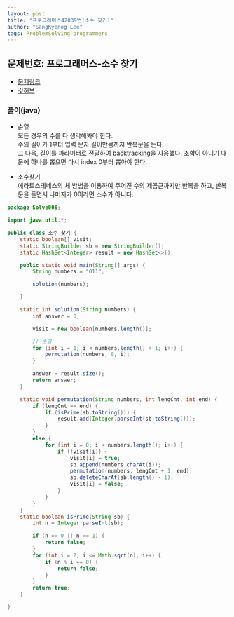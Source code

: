 ```yaml
---
layout: post
title: "프로그래머스42839번(소수 찾기)"
author: "SangKyenog Lee"
tags: ProblemSolving-programmers
---
```


## 문제번호: 프로그래머스-소수 찾기
- [문제링크](https://programmers.co.kr/learn/courses/30/lessons/42839)
- [깃허브](https://github.com/sksk713/PS/blob/master/Solve006/%EC%86%8C%EC%88%98_%EC%B0%BE%EA%B8%B0.java)

### 풀이(java)

- 순열<br>
모든 경우의 수를 다 생각해봐야 한다. <br>
수의 길이가 1부터 입력 문자 길이만큼까지 반복문을 돈다.<br>
그 다음, 길이를 파라미터로 전달하여 backtracking을 사용했다. 조합이 아니기 때문에 하나를 뽑으면 다시 index 0부터 뽑아야 한다.

- 소수찾기<br>
에라토스테네스의 체 방법을 이용하여 주어진 수의 제곱근까지만 반복을 하고, 반복문을 돌면서 나머지가 0이라면 소수가 아니다.

```java
package Solve006;

import java.util.*;

public class 소수_찾기 {
    static boolean[] visit;
    static StringBuilder sb = new StringBuilder();
    static HashSet<Integer> result = new HashSet<>();

    public static void main(String[] args) {
        String numbers = "011";

        solution(numbers);

    }

    static int solution(String numbers) {
        int answer = 0;

        visit = new boolean[numbers.length()];

        // 순열
        for (int i = 1; i < numbers.length() + 1; i++) {
            permutation(numbers, 0, i);
        }

        answer = result.size();
        return answer;
    }

    static void permutation(String numbers, int lengCnt, int end) {
        if (lengCnt == end) {
            if (isPrime(sb.toString())) {
                result.add(Integer.parseInt(sb.toString()));
            }
        }
        else {
            for (int i = 0; i < numbers.length(); i++) {
                if (!visit[i]) {
                    visit[i] = true;
                    sb.append(numbers.charAt(i));
                    permutation(numbers, lengCnt + 1, end);
                    sb.deleteCharAt(sb.length() - 1);
                    visit[i] = false;
                }
            }
        }
    }
    static boolean isPrime(String sb) {
        int n = Integer.parseInt(sb);

        if (n == 0 || n == 1) {
            return false;
        }
        for (int i = 2; i <= Math.sqrt(n); i++) {
            if (n % i == 0) {
                return false;
            }
        }
        return true;
    }

}
```